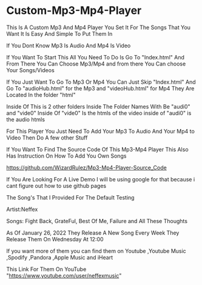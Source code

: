 # Custom-Mp3-Mp4-Player
This Is  A Custom Mp3 And Mp4 Player You Set It For The Songs That You Want It Is Easy And Simple To Put Them In

If You Dont Know Mp3 Is Audio And Mp4 Is Video

If You Want To Start This All You Need To Do Is Go To "Index.html" And From There You Can Choose Mp3/Mp4 and from there You Can choose Your Songs/Videos

If You Just Want To Go To Mp3 Or Mp4 You Can Just Skip "Index.html" And Go To "audioHub.html" for the Mp3 and "videoHub.html" for Mp4 They Are Located In the folder "html" 

Inside Of This is 2 other folders Inside The Folder Names With Be "audi0" and "vide0" Inside Of "vide0" Is the htmls of the video inside of "audi0" is the audio htmls


For This Player You Just Need To Add Your Mp3 To Audio And Your Mp4 to Video Then Do A few other Stuff

If You Want To Find The Source Code Of This Mp3-Mp4 Player This Also Has Instruction On How To Add You Own Songs

https://github.com/WizardRulez/Mp3-Mp4-Player-Source_Code

If You Are Looking For A Live Demo I will be using google for that because i cant figure out how to use github pages



The Song's That I Provided For The Default Testing

Artist:Neffex

Songs: Fight Back, GrateFul, Best Of Me, Failure and All These Thoughts

As Of January 26, 2022 They Release A New Song Every Week They Release Them On Wednesday At 12:00

If you want more of them you can find them on Youtube ,Youtube Music ,Spodify ,Pandora ,Apple Music and iHeart
     
This Link For Them On YouTube
"https://www.youtube.com/user/neffexmusic"
